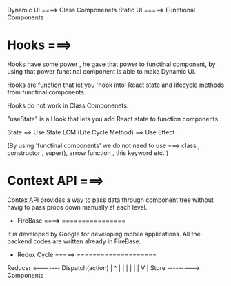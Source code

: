 

Dynamic UI  ====> Class Componenets
Static UI  =====> Functional Components


Hooks ===>
==========

Hooks have some power , he gave that power to functinal component, by using that power  functinal component is able to make Dynamic UI.

Hooks are function that let you 'hook into'  React state and lifecycle methods from functinal components.

Hooks do not work in Class Componenets.

"useState" is a Hook that lets you add React state to function components



 State   ==>  Use State
LCM (Life Cycle Method) ==> Use Effect

(By using 'functinal components' we do not need to use ===>
class , constructor , super(), arrow function , this keyword etc. )



Context API ===>
================

Contex API provides a way to pass data through component tree
without  havig to pass props down manually at each level.


* FireBase ====>
================

It is developed by Google for developing mobile applications.
All the backend codes are written  already in FireBase.


* Redux Cycle =====>
====================

Reducer <------- Dispatch(action)
   |                   ^
   |                   |
   |                   | 
   |                   |
   V                   |
 Store  ---------> Components